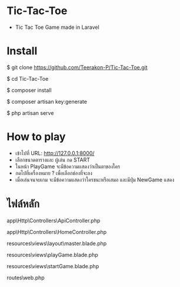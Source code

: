 # Tic-Tac-Toe
- Tic Tac Toe Game made in Laravel 

# Install

$ git clone https://github.com/Teerakon-P/Tic-Tac-Toe.git
  
$ cd Tic-Tac-Toe

$ composer install

$ composer artisan key:generate

$ php artisan serve

# How to play
- เข้าไปที่ URL: http://127.0.0.1:8000/ 
- เลือกขนาดตารางและ ผู้เล่น กด START
- ในหน้า PlayGame จะมีข้อความเเสดงว่าเป็นตาของใคร 
- กดไปที่เครื่องหมาย ? เพื่อเลือกช่องที่จะลง
- เมื่อเล่นจนจบเกม จะมีข้อความแสดงว่าใครชนะหรือเสมอ และมีปุ่ม NewGame แสดง

# ไฟล์หลัก
app\Http\Controllers\ApiController.php

app\Http\Controllers\HomeController.php

resources\views\layout\master.blade.php

resources\views\playGame.blade.php

resources\views\startGame.blade.php

routes\web.php


